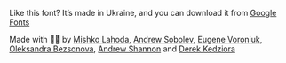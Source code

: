 <p class="credits">Like this font? It’s made in Ukraine, and you can download it from <a href="https://fonts.google.com/specimen/Arsenal#about">Google Fonts</a></p>

<p class="credits">Made with 💙💛 by <a href="https://www.instagram.com/mishkoala/">Mishko Lahoda</a>, <a href="https://www.instagram.com/andrew_sobolev/">Andrew Sobolev</a>, <a href="https://www.instagram.com/eugeneworonyuk/">Eugene Voroniuk</a>, <a href="https://www.instagram.com/sandraolz/">Oleksandra Bezsonova</a>, <a href="https://www.linkedin.com/in/andrew-shannon-us-ua/">Andrew Shannon</a> and <a href="https://derekkedziora.com">Derek Kedziora</a></p>
